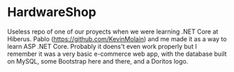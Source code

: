 # HardwareShop

Useless repo of one of our proyects when we were learning .NET Core at Hiberus. Pablo (https://github.com/KevinMolain) and me made it as a way to learn ASP .NET Core. 
Probably it doens't even work properly but I remember it was a very basic e-commerce web app, with the database built on MySQL, some Bootstrap here and there, and a Doritos logo.
